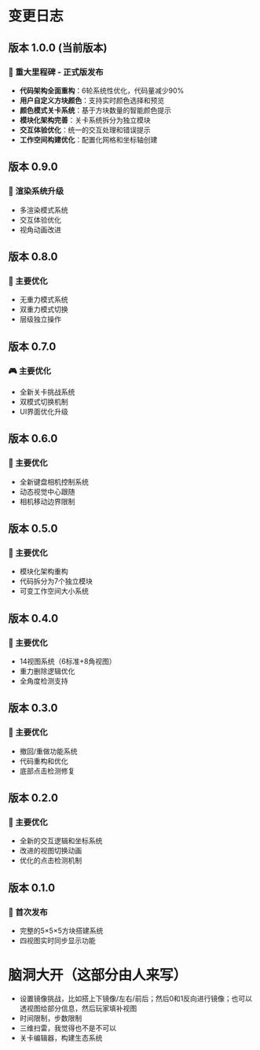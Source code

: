 # 变更日志

## 版本 1.0.0 (当前版本)

### 🚀 重大里程碑 - 正式版发布
- **代码架构全面重构**：6轮系统性优化，代码量减少90%
- **用户自定义方块颜色**：支持实时颜色选择和预览
- **颜色模式关卡系统**：基于方块数量的智能颜色提示
- **模块化架构完善**：关卡系统拆分为独立模块
- **交互体验优化**：统一的交互处理和错误提示
- **工作空间构建优化**：配置化网格和坐标轴创建

## 版本 0.9.0

### 🎨 渲染系统升级
- 多渲染模式系统
- 交互体验优化
- 视角动画改进

## 版本 0.8.0

### 🚀 主要优化
- 无重力模式系统
- 双重力模式切换
- 层级独立操作

## 版本 0.7.0

### 🎮 主要优化
- 全新关卡挑战系统
- 双模式切换机制
- UI界面优化升级

## 版本 0.6.0

### 🚀 主要优化
- 全新键盘相机控制系统
- 动态视觉中心跟随
- 相机移动边界限制

## 版本 0.5.0

### 🚀 主要优化
- 模块化架构重构
- 代码拆分为7个独立模块
- 可变工作空间大小系统

## 版本 0.4.0

### 🚀 主要优化
- 14视图系统（6标准+8角视图）
- 重力删除逻辑优化
- 全角度检测支持

## 版本 0.3.0

### 🚀 主要优化
- 撤回/重做功能系统
- 代码重构和优化
- 底部点击检测修复

## 版本 0.2.0

### 🚀 主要优化
- 全新的交互逻辑和坐标系统
- 改进的视图切换动画
- 优化的点击检测机制

## 版本 0.1.0

### 🎉 首次发布
- 完整的5×5×5方块搭建系统
- 四视图实时同步显示功能

# 脑洞大开（这部分由人来写）

- 设置镜像挑战，比如搭上下镜像/左右/前后；然后0和1反向进行镜像；也可以透视图给部分信息，然后玩家填补视图
- 时间限制，步数限制
- 三维扫雷，我觉得也不是不可以
- 关卡编辑器，构建生态系统